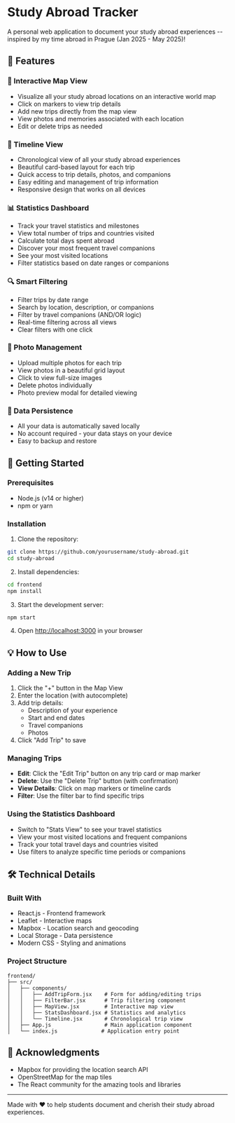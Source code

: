 # Study Abroad Tracker

A personal web application to document your study abroad experiences -- inspired by my time abroad in Prague (Jan 2025 - May 2025)! 

## 🌟 Features

### 📍 Interactive Map View
- Visualize all your study abroad locations on an interactive world map
- Click on markers to view trip details
- Add new trips directly from the map view
- View photos and memories associated with each location
- Edit or delete trips as needed

### 📅 Timeline View
- Chronological view of all your study abroad experiences
- Beautiful card-based layout for each trip
- Quick access to trip details, photos, and companions
- Easy editing and management of trip information
- Responsive design that works on all devices

### 📊 Statistics Dashboard
- Track your travel statistics and milestones
- View total number of trips and countries visited
- Calculate total days spent abroad
- Discover your most frequent travel companions
- See your most visited locations
- Filter statistics based on date ranges or companions

### 🔍 Smart Filtering
- Filter trips by date range
- Search by location, description, or companions
- Filter by travel companions (AND/OR logic)
- Real-time filtering across all views
- Clear filters with one click

### 📸 Photo Management
- Upload multiple photos for each trip
- View photos in a beautiful grid layout
- Click to view full-size images
- Delete photos individually
- Photo preview modal for detailed viewing

### 💾 Data Persistence
- All your data is automatically saved locally
- No account required - your data stays on your device
- Easy to backup and restore

## 🚀 Getting Started

### Prerequisites
- Node.js (v14 or higher)
- npm or yarn

### Installation

1. Clone the repository:
```bash
git clone https://github.com/yourusername/study-abroad.git
cd study-abroad
```

2. Install dependencies:
```bash
cd frontend
npm install
```

3. Start the development server:
```bash
npm start
```

4. Open [http://localhost:3000](http://localhost:3000) in your browser

## 💡 How to Use

### Adding a New Trip
1. Click the "+" button in the Map View
2. Enter the location (with autocomplete)
3. Add trip details:
   - Description of your experience
   - Start and end dates
   - Travel companions
   - Photos
4. Click "Add Trip" to save

### Managing Trips
- **Edit**: Click the "Edit Trip" button on any trip card or map marker
- **Delete**: Use the "Delete Trip" button (with confirmation)
- **View Details**: Click on map markers or timeline cards
- **Filter**: Use the filter bar to find specific trips

### Using the Statistics Dashboard
- Switch to "Stats View" to see your travel statistics
- View your most visited locations and frequent companions
- Track your total travel days and countries visited
- Use filters to analyze specific time periods or companions

## 🛠️ Technical Details

### Built With
- React.js - Frontend framework
- Leaflet - Interactive maps
- Mapbox - Location search and geocoding
- Local Storage - Data persistence
- Modern CSS - Styling and animations

### Project Structure
```
frontend/
├── src/
│   ├── components/
│   │   ├── AddTripForm.jsx    # Form for adding/editing trips
│   │   ├── FilterBar.jsx      # Trip filtering component
│   │   ├── MapView.jsx        # Interactive map view
│   │   ├── StatsDashboard.jsx # Statistics and analytics
│   │   └── Timeline.jsx       # Chronological trip view
│   ├── App.js                 # Main application component
│   └── index.js              # Application entry point
```


## 🙏 Acknowledgments

- Mapbox for providing the location search API
- OpenStreetMap for the map tiles
- The React community for the amazing tools and libraries

---
Made with ❤️ to help students document and cherish their study abroad experiences.
